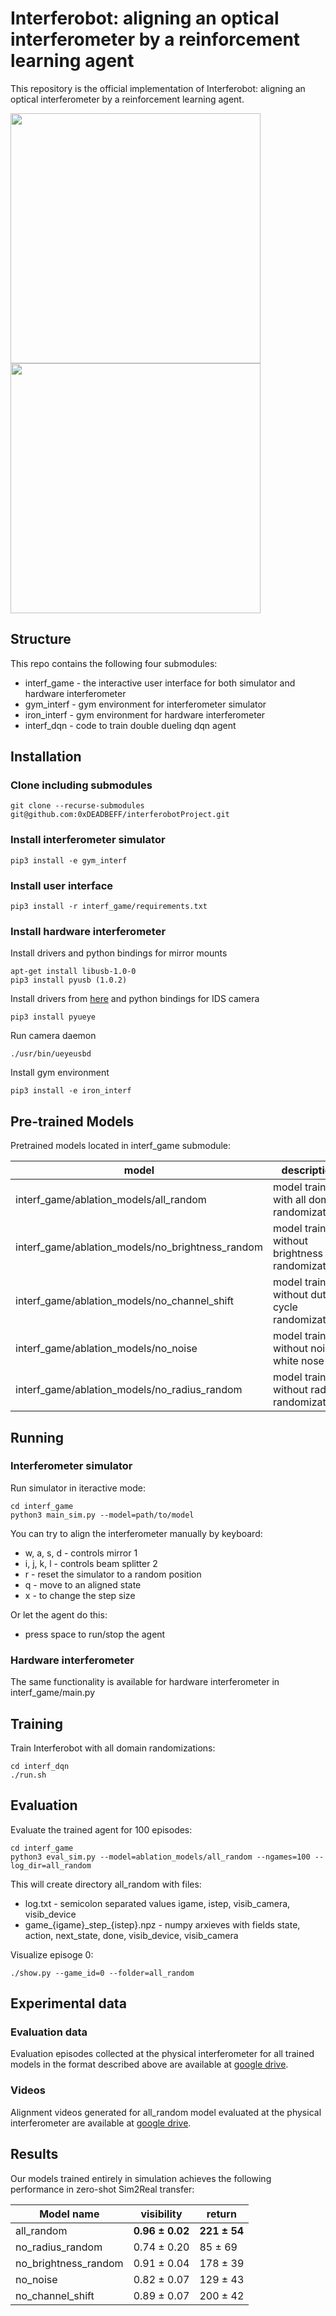 # Interferobot: aligning an optical interferometer by a reinforcement learning agent 

This repository is the official implementation of Interferobot: aligning an optical interferometer by a reinforcement learning agent.

<p float="center">
  <img src="gif/0.gif" width="400"/>
  <img src="gif/2.gif" width="400"/>
</p>


## Structure
This repo contains the following four submodules:

* interf_game - the interactive user interface for both simulator and hardware interferometer
* gym_interf  - gym environment for interferometer simulator  
* iron_interf  - gym environment for hardware interferometer
* interf_dqn  - code to train double dueling dqn agent


## Installation

### Clone including submodules 
```
git clone --recurse-submodules git@github.com:0xDEADBEFF/interferobotProject.git
```

### Install interferometer simulator
```
pip3 install -e gym_interf
```
### Install user interface 
```
pip3 install -r interf_game/requirements.txt
```

### Install hardware interferometer
Install drivers  and python bindings for mirror mounts
```
apt-get install libusb-1.0-0
pip3 install pyusb (1.0.2)
```

Install drivers from [here](https://en.ids-imaging.com/download-ueye-emb-hardfloat.html
)  and python bindings for IDS camera 
```
pip3 install pyueye
```

Run camera daemon
```
./usr/bin/ueyeusbd
```

Install gym environment
```
pip3 install -e iron_interf
```

## Pre-trained Models

Pretrained models located in interf_game submodule:

| model | description | 
|---|---|
| interf_game/ablation_models/all_random | model trained with all doman randomizations | 
| interf_game/ablation_models/no_brightness_random |  model trained without brightness randomization | 
| interf_game/ablation_models/no_channel_shift | model trained without duty cycle randomization |
| interf_game/ablation_models/no_noise | model trained without noise white nose |
| interf_game/ablation_models/no_radius_random | model trained without radius randomization |

## Running

### Interferometer simulator 
Run simulator in iteractive mode:
```
cd interf_game
python3 main_sim.py --model=path/to/model
```

You can try to align the interferometer manually by keyboard:
* w, a, s, d - controls mirror 1
* i, j, k, l - controls beam splitter 2
* r - reset the simulator to a random position
* q - move to an aligned state
* x - to change the step size

Or let the agent do this:
* press space to run/stop the agent

### Hardware interferometer
The same functionality is available for hardware interferometer in interf_game/main.py

## Training

Train Interferobot with all domain randomizations:
```
cd interf_dqn
./run.sh
```

## Evaluation
Evaluate the trained agent for 100 episodes:
```
cd interf_game
python3 eval_sim.py --model=ablation_models/all_random --ngames=100 --log_dir=all_random
```
This will create directory all_random with files:
* log.txt - semicolon separated values igame, istep, visib_camera, visib_device
* game_{igame}\_step_{istep}.npz - numpy arxieves with fields state, action, next_state, done, visib_device, visib_camera


Visualize episoge 0: 
```
./show.py --game_id=0 --folder=all_random
```

## Experimental data

### Evaluation data 
Evaluation episodes collected at the physical interferometer for all trained models in the format described above are available at [google drive](https://drive.google.com/drive/folders/1hJ7qZNdD0RXapVm97u8iSA2aWGZymRJf?usp=sharing). 

### Videos
Alignment videos generated for all_random model evaluated at the physical interferometer are available at [google drive](https://drive.google.com/drive/folders/1aCN76hxIwY7zNbrZd84NIdNhdQE5yzfP?usp=sharing).

## Results

Our models trained entirely in simulation achieves the following performance in zero-shot Sim2Real transfer:

| Model name     | visibility | return |
| ------------------ |---------------- | -------------- |
| all_random          |  **0.96 ± 0.02** | **221 ± 54** |
| no_radius_random    | 0.74 ± 0.20     | 85 ± 69     |
| no_brightness_random | 0.91 ± 0.04     | 178 ± 39    |
| no_noise            | 0.82 ± 0.07     | 129 ± 43    |
| no_channel_shift     | 0.89 ± 0.07     | 200 ± 42    | 
